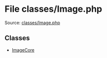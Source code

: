 File classes/Image.php
=========

Source: [classes/Image.php](https://github.com/PrestaShop/PrestaShop/blob/1.6.0.12/classes/Image.php)


Classes
-------

* [ImageCore](class.ImageCore.md)

